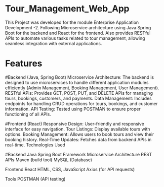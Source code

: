 # Tour_Management_Web_App
This Project was developed for the module Enterprise Application Development -2. Following Microservice architecture using Java Spring Boot for the backend and React for the frontend.
Also provides RESTful APIs to automate various tasks related to tour management, allowing seamless integration with external applications.

# Features
#Backend (Java, Spring Boot)
Microservice Architecture: The backend is designed to use microservices to handle different application modules efficiently (Admin Management, Booking Management, User Management).
RESTful APIs: Provides GET, POST, PUT, and DELETE APIs for managing tours, bookings, customers, and payments.
Data Management: Includes endpoints for handling CRUD operations for tours, bookings, and customer information.
API Testing: Tested using POSTMAN to ensure proper functioning of all APIs.

#Frontend (React)
Responsive Design: User-friendly and responsive interface for easy navigation.
Tour Listings: Display available tours with options.
Booking Management: Allows users to book tours and view their booking history.
Real-Time Updates: Fetches data from backend APIs in real-time.
Technologies Used

#Backend
Java
Spring Boot Framework
Microservice Architecture
REST APIs
Maven (build tool)
MySQL (Database)

Frontend
React
HTML, CSS, JavaScript
Axios (for API requests)

Tools
POSTMAN (API testing)
